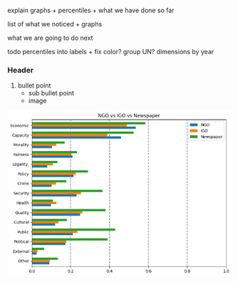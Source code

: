 
explain graphs + percentiles + what we have done so far

list of what we noticed + graphs

what we are going to do next

todo 
    percentiles into labels + fix color?
    group UN?
    dimensions by year


### Header

1. bullet point
    + sub bullet point
    + image

![](./plots/NGO%20vs%20IGO%20vs%20Newspaper.png)
